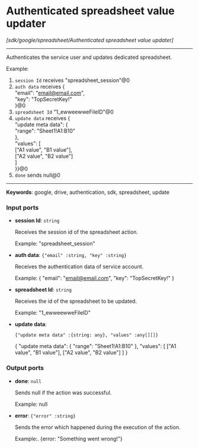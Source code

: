 # Authenticated spreadsheet value updater

_[sdk/google/spreadsheet/Authenticated spreadsheet value updater]_

---

Authenticates the service user and  updates dedicated spreadsheet.  
  
Example:  
1. `session Id` receives "spreadsheet_session"@0   
2. `auth data` receives {  
  "email": "email@email.com",  
  "key": "TopSecretKey!"  
}@0   
3. `spreadsheet Id` "1_ewweewweFileID"@0  
4. `update data` receives {  
  "update meta data": {  
    "range": "Sheet1!A1:B10"  
  },  
  "values": [  
    ["A1 value", "B1 value"],  
    ["A2 value", "B2 value"]  
  ]  
}}@0   
5. `done` sends null@0   

---

__Keywords__: google, drive, authentication, sdk, spreadsheet, update

### Input ports

* __session Id__: ` string `

    Receives the session id of the spreadsheet action.
    
    Example: 
    "spreadsheet_session"


* __auth data__: ` {"email" :string, "key" :string} `

    Receives the authentication data of service account.
    
    Example: 
    {
      "email": "email@email.com",
      "key": "TopSecretKey!"
    }
    


* __spreadsheet Id__: ` string `

    Receives the id of the spreadsheet to be updated.
    
    Example:
    "1_ewweewweFileID"


* __update data__: 
    ```
    {"update meta data" :{string: any}, "values" :any[][]}
    ```

    {
      "update meta data": {
        "range": "Sheet1!A1:B10"
      },
      "values": [
        ["A1 value", "B1 value"],
        ["A2 value", "B2 value"]
      ]
    }

### Output ports

* __done__: ` null `

    Sends null if the action was successful.
    
    Example:
    null


* __error__: ` {"error" :string} `

    Sends the error which happened during the execution of the action.
    
    Example:.
    {error: "Something went wrong!"}

